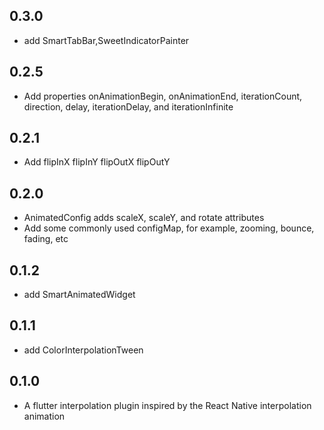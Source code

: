 ## 0.3.0
  * add SmartTabBar,SweetIndicatorPainter

## 0.2.5
  * Add properties onAnimationBegin, onAnimationEnd, iterationCount, direction, delay, iterationDelay, and iterationInfinite

## 0.2.1
  * Add flipInX flipInY flipOutX flipOutY

## 0.2.0
  * AnimatedConfig adds scaleX, scaleY, and rotate attributes
  * Add some commonly used configMap, for example, zooming, bounce, fading, etc

## 0.1.2
  * add SmartAnimatedWidget

## 0.1.1
  * add ColorInterpolationTween

## 0.1.0
  * A flutter interpolation plugin inspired by the React Native interpolation animation
